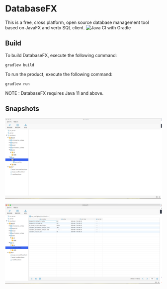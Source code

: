 # DatabaseFX

This is a free, cross platform, open source database management tool based on JavaFX and vertx SQL client.
![Java CI with Gradle](https://github.com/databasefx/databasefx/workflows/Java%20CI%20with%20Gradle/badge.svg)

## Build
To build DatabaseFX, execute the following command:
```
gradlew build
```
To run the product, execute the following command:
```
gradlew run
```
NOTE : DatabaseFX requires Java 11 and above.

## Snapshots

![Travis CI](./SNAPSHOTS/a.png)

![Travis CI](./SNAPSHOTS/b.png)



